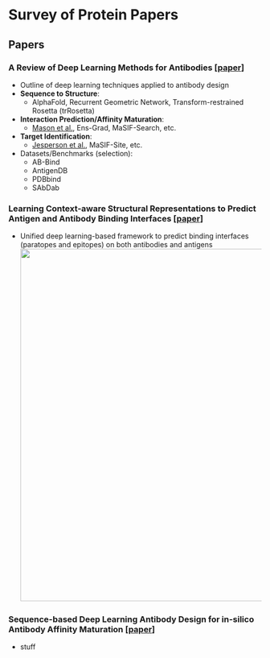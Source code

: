# Survey of Protein Papers

## Papers

### A Review of Deep Learning Methods for Antibodies [[paper](https://www.mdpi.com/2073-4468/9/2/12/htm)]  
- Outline of deep learning techniques applied to antibody design  
- **Sequence to Structure**:  
  - AlphaFold, Recurrent Geometric Network, Transform-restrained Rosetta (trRosetta)  
- **Interaction Prediction/Affinity Maturation**:  
  - [Mason et al.](https://www.biorxiv.org/content/10.1101/617860v3.full.pdf), Ens-Grad, MaSIF-Search, etc.  
- **Target Identification**:  
  - [Jesperson et al.](https://www.frontiersin.org/articles/10.3389/fimmu.2019.00298/full), MaSIF-Site, etc.  
- Datasets/Benchmarks (selection):  
  - AB-Bind  
  - AntigenDB  
  - PDBbind  
  - SAbDab  

### Learning Context-aware Structural Representations to Predict Antigen and Antibody Binding Interfaces [[paper](https://www.biorxiv.org/content/10.1101/658054v1.full.pdf)]  
- Unified deep learning-based framework to predict binding interfaces (paratopes and epitopes) on both antibodies and antigens  
  <img src="https://user-images.githubusercontent.com/35266817/129929403-aea9802f-671f-4dd1-b96a-f3262bc5988c.png" width="700">  

### Sequence-based Deep Learning Antibody Design for in-silico Antibody Affinity Maturation [[paper](https://arxiv.org/pdf/2103.03724.pdf)]  
- stuff
